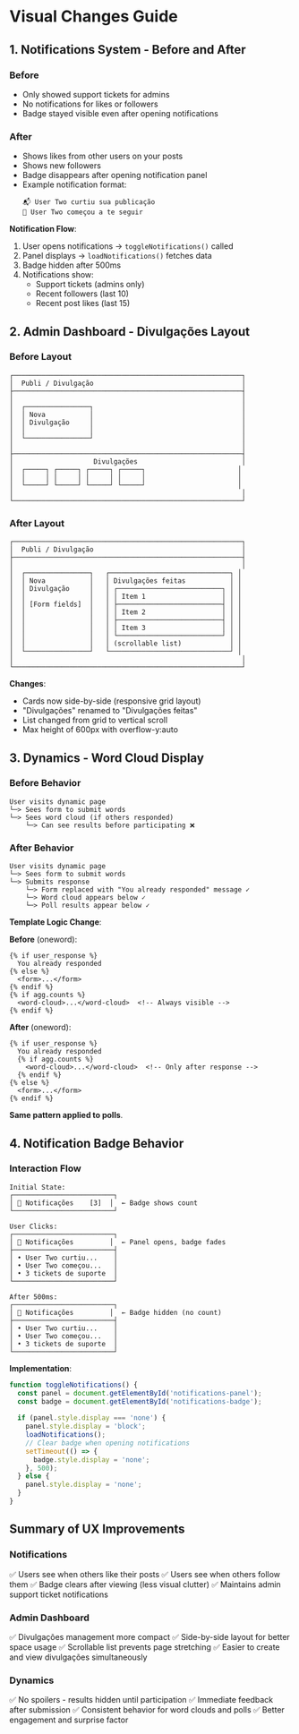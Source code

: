 # Visual Changes Guide

## 1. Notifications System - Before and After

### Before
- Only showed support tickets for admins
- No notifications for likes or followers
- Badge stayed visible even after opening notifications

### After
- Shows likes from other users on your posts
- Shows new followers
- Badge disappears after opening notification panel
- Example notification format:
  ```
  📬 User Two curtiu sua publicação
  🔔 User Two começou a te seguir
  ```

**Notification Flow**:
1. User opens notifications → `toggleNotifications()` called
2. Panel displays → `loadNotifications()` fetches data
3. Badge hidden after 500ms
4. Notifications show:
   - Support tickets (admins only)
   - Recent followers (last 10)
   - Recent post likes (last 15)

## 2. Admin Dashboard - Divulgações Layout

### Before Layout
```
┌─────────────────────────────────────────────────────────┐
│  Publi / Divulgação                                     │
├─────────────────────────────────────────────────────────┤
│                                                         │
│  ┌────────────────┐                                     │
│  │ Nova           │                                     │
│  │ Divulgação     │                                     │
│  │                │                                     │
│  └────────────────┘                                     │
│                                                         │
├─────────────────────────────────────────────────────────┤
│                    Divulgações                          │
│  ┌─────┐ ┌─────┐ ┌─────┐ ┌─────┐                       │
│  │     │ │     │ │     │ │     │                       │
│  └─────┘ └─────┘ └─────┘ └─────┘                       │
│                                                         │
└─────────────────────────────────────────────────────────┘
```

### After Layout
```
┌─────────────────────────────────────────────────────────┐
│  Publi / Divulgação                                     │
├─────────────────────────────────────────────────────────┤
│                                                         │
│  ┌────────────────┐   ┌──────────────────────────────┐ │
│  │ Nova           │   │ Divulgações feitas           │ │
│  │ Divulgação     │   │ ┌──────────────────────────┐ │ │
│  │                │   │ │ Item 1                   │ │ │
│  │ [Form fields]  │   │ ├──────────────────────────┤ │ │
│  │                │   │ │ Item 2                   │ │ │
│  │                │   │ ├──────────────────────────┤ │ │
│  │                │   │ │ Item 3                   │ │ │
│  │                │   │ └──────────────────────────┘ │ │
│  │                │   │ (scrollable list)            │ │
│  └────────────────┘   └──────────────────────────────┘ │
│                                                         │
└─────────────────────────────────────────────────────────┘
```

**Changes**:
- Cards now side-by-side (responsive grid layout)
- "Divulgações" renamed to "Divulgações feitas"
- List changed from grid to vertical scroll
- Max height of 600px with overflow-y:auto

## 3. Dynamics - Word Cloud Display

### Before Behavior
```
User visits dynamic page
└─> Sees form to submit words
└─> Sees word cloud (if others responded)
    └─> Can see results before participating ❌
```

### After Behavior
```
User visits dynamic page
└─> Sees form to submit words
└─> Submits response
    └─> Form replaced with "You already responded" message ✓
    └─> Word cloud appears below ✓
    └─> Poll results appear below ✓
```

**Template Logic Change**:

**Before** (oneword):
```jinja2
{% if user_response %}
  You already responded
{% else %}
  <form>...</form>
{% endif %}
{% if agg.counts %}
  <word-cloud>...</word-cloud>  <!-- Always visible -->
{% endif %}
```

**After** (oneword):
```jinja2
{% if user_response %}
  You already responded
  {% if agg.counts %}
    <word-cloud>...</word-cloud>  <!-- Only after response -->
  {% endif %}
{% else %}
  <form>...</form>
{% endif %}
```

**Same pattern applied to polls**.

## 4. Notification Badge Behavior

### Interaction Flow

```
Initial State:
┌─────────────────────────┐
│ 🔔 Notificações    [3]  │  ← Badge shows count
└─────────────────────────┘

User Clicks:
┌─────────────────────────┐
│ 🔔 Notificações         │  ← Panel opens, badge fades
├─────────────────────────┤
│ • User Two curtiu...    │
│ • User Two começou...   │
│ • 3 tickets de suporte  │
└─────────────────────────┘

After 500ms:
┌─────────────────────────┐
│ 🔔 Notificações         │  ← Badge hidden (no count)
├─────────────────────────┤
│ • User Two curtiu...    │
│ • User Two começou...   │
│ • 3 tickets de suporte  │
└─────────────────────────┘
```

**Implementation**:
```javascript
function toggleNotifications() {
  const panel = document.getElementById('notifications-panel');
  const badge = document.getElementById('notifications-badge');
  
  if (panel.style.display === 'none') {
    panel.style.display = 'block';
    loadNotifications();
    // Clear badge when opening notifications
    setTimeout(() => {
      badge.style.display = 'none';
    }, 500);
  } else {
    panel.style.display = 'none';
  }
}
```

## Summary of UX Improvements

### Notifications
✅ Users see when others like their posts
✅ Users see when others follow them
✅ Badge clears after viewing (less visual clutter)
✅ Maintains admin support ticket notifications

### Admin Dashboard
✅ Divulgações management more compact
✅ Side-by-side layout for better space usage
✅ Scrollable list prevents page stretching
✅ Easier to create and view divulgações simultaneously

### Dynamics
✅ No spoilers - results hidden until participation
✅ Immediate feedback after submission
✅ Consistent behavior for word clouds and polls
✅ Better engagement and surprise factor
